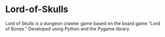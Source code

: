 # Lord-of-Skulls
Lord of Skulls is a dungeon crawler game based on the board game "Lord of Bones." Developed using Python and the Pygame library.
